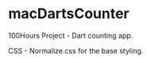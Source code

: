 # macDartsCounter
100Hours Project - Dart counting app.

CSS - Normalize.css for the base styling.



